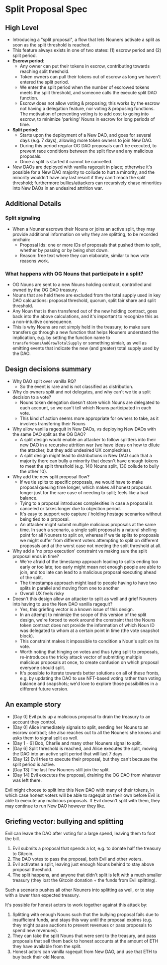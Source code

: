 # Split Proposal Spec

## High Level

- Introducing a "split proposal", a flow that lets Nouners activate a split as soon as the split threshold is reached.
- This feature always exists in one of two states: (1) escrow period and (2) split period.
- **Escrow period**:
  - Any owner can put their tokens in escrow, contributing towards reaching split threshold.
  - Token owners can pull their tokens out of escrow as long we haven't entered the split period.
  - We enter the split period when the number of escrowed tokens meets the split threshold, and someone calls the execute split DAO function.
  - Escrow does not allow voting & proposing; this works by the escrow not having a delegation feature, nor voting & proposing functions. The motivation of preventing voting is to add cost to going into escrow, to minimize 'parking' Nouns in escrow for long periods of time.
- **Split period**:
  - Starts upon the deployment of a New DAO, and goes for several days (e.g. 7 days), allowing more token owners to join New DAO.
  - During this period regular OG DAO proposals can't be executed, to prevent race conditions between the split flow and any malicious proposals.
  - Once a split is started it cannot be cancelled.
- New DAOs are deployed with vanilla ragequit in place; otherwise it's possible for a New DAO majority to collude to hurt a minority, and the minority wouldn't have any last resort if they can't reach the split threshold; furthermore bullies/attackers can recursively chase minorities into New DAOs in an undesired attrition war.

## Additional Details

### Split signaling

- When a Nouner escrows their Nouns or joins an active split, they may provide additional information on why they are splitting, to be recorded onchain:
  - Proposal Ids: one or more IDs of proposals that pushed them to split, whether by passing or by being shot down.
  - Reason: free text where they can elaborate, similar to how vote reasons work.

### What happens with OG Nouns that participate in a split?

- OG Nouns are sent to a new Nouns holding contract, controlled and owned by the OG DAO treasury.
- Nouns that are held there are excluded from the total supply used in key DAO calcuations: proposal threshold, quorum, split fair share and split threshold.
- Any Noun that is then transfered out of the new holding contract, goes back into the above calculations, and it's important to recognize this as a non-intuitive consequence.
- This is why Nouns are not simply held in the treasury; to make sure transfers go through a new function that helps Nouners understand the implication, e.g. by setting the function name to `transferNounsAndGrowTotalSupply` or something simialr, as well as emitting events that indicate the new (and greater) total supply used by the DAO.

## Design decisions summary

- Why DAO split over vanilla RQ?
  - So the event is rare and is not classified as distribution.
- Why do owners split and not delegates, and why can't we tie a split decision to a vote?
  - Nouns token delegation doesn't store which Nouns are delegated to each account, so we can't tell which Nouns participated in each vote.
  - This kind of action seems more appropriate for owners to take, as it involves transfering their Nouns
- Why allow vanilla ragequit in New DAOs, vs deploying New DAOs with the same DAO split as the OG DAO?
  - A split design would enable an attacker to follow splitters into their new DAO in a recursive attrition war (we have ideas on how to dilute the attacker, but they add undesired UX complexities).
  - A split design might lead to distributions in New DAO such that a majority there can bully a minority that doesn't have enough tokens to meet the split threshold (e.g. 140 Nouns split, 130 collude to bully the other 10).
- Why add the new split proposal flow?
  - If we tie splits to specific proposals, we would have to make proposal queuing time longer, which makes all honest proposals longer just for the rare case of needing to split; feels like a bad balance.
  - Tying to a proposal introduces complexities in case a proposal is canceled or takes longer due to objection period.
  - It's easy to support veto capture / holding hostage scenarios without being tied to a proposal.
  - An attacker might submit multiple malicious proposals at the same time. In such a scenario, a single split proposal is a natural shelling point for all Nouners to split on, whereas if we tie splits to proposals we might suffer from different voters attempting to split on different proposals and at the worst case not meeting the split threshold at all.
- Why add a 'no prop execution' constraint vs making sure the split proposal ends in time?
  - We're afraid of the timestamp approach leading to splits ending too early or too late; too early might mean not enough people are able to join, and too late can lead to a malicious proposal executing ahead of the split.
  - The timestamps approach might lead to people having to have two splits in parallel and moving from one to another
  - Overall UX feels risky
- Doesn't this design allow an attacker to split as well and grief Nouners into having to use the New DAO vanilla ragequit?
  - Yes, this griefing vector is a known issue of this design.
  - In an attempt to minimize the scope of this version of the split design, we're forced to work around the constraint that the Nouns token contract does not provide the information of which Noun ID was delegated to whom at a certain point in time (the vote snapshot block).
  - This constraint makes it impossible to condition a Noun's split on its vote.
  - Worth noting that hinging on votes and thus tying split to proposals, re-introduces the tricky attack vector of submitting multiple malicious proposals at once, to create confusion on which proposal everyone should split.
  - It's possible to iterate towards better solutions on all of these fronts, e.g. by updating the DAO to use NFT-based voting rather than voting balance and snapshots; we'd love to explore those possibilities in a different future version.

## An example story

- [Day 0] Evil puts up a malicious proposal to drain the treasury to an account they control.
- [Day 0] Alice immediately signals to split, sending her Nouns to an escrow contract; she also reaches out to all the Nouners she knows and asks them to signal split as well.
- [Day 1 - 6] Bob, Charlie and many other Nouners signal to split.
- [Day 6] Split threshold is reached, and Alice executes the split, moving the DAO into an active split period that will last 7 days.
- [Day 12] Evil tries to execute their proposal, but they can't because the split period is active.
- [Day 13] The last few Nouners still join the split.
- [Day 14] Evil executes the proposal, draining the OG DAO from whatever was left there.

Evil might choose to split into this New DAO with many of their tokens, in which case honest voters will be able to ragequit on their own before Evil is able to execute any malicious proposals. If Evil doesn't split with them, they may continue to run New DAO however they like.

## Griefing vector: bullying and splitting

Evil can leave the DAO after voting for a large spend, leaving them to foot the bill.

1. Evil submits a proposal that spends a lot, e.g. to donate half the treasury to Gitcoin.
2. The DAO votes to pass the proposal, both Evil and other voters.
3. Evil activates a split, leaving just enough Nouns behind to stay above proposal threshold.
4. The split happens, and anyone that didn't split is left with a much smaller treasury (they lost the Gitcoin donation + the funds from Evil splitting).

Such a scenario pushes all other Nouners into splitting as well, or to stay with a lower than expected treasury.

It's possible for honest actors to work together against this attack by:

1. Splitting with enough Nouns such that the bullying proposal fails due to insufficient funds, and stays this way until the proposal expires (e.g. they might pause auctions to prevent revenues or pass proposals to spend new revenues).
2. They can take the split Nouns that were sent to the treasury, and pass proposals that sell them back to honest accounts at the amount of ETH they have available from the split.
3. Honest actors can vanilla ragequit from New DAO, and use that ETH to buy back their old Nouns.
